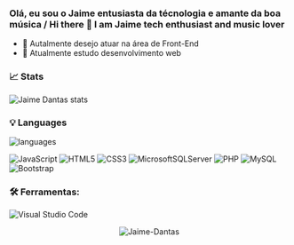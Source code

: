 ### Olá, eu sou o Jaime entusiasta da técnologia e amante da boa música / Hi there 👋 I am Jaime tech enthusiast and music lover

- 🔭 Autalmente desejo atuar na área de Front-End
- 🌱 Atualmente estudo desenvolvimento web


<div align="left">

### 📈 Stats  
![Jaime Dantas stats](https://github-readme-stats.vercel.app/api?username=jaime-dantas&theme=dracula&show_icons=true)
### 💡  Languages 
![languages](https://github-readme-stats.vercel.app/api/top-langs/?username=Jaime-Dantas&hide=scss&layout=compact&theme=dracula&title_color=#42daf5)  


![JavaScript](https://img.shields.io/badge/javascript-%23323330.svg?style=for-the-badge&logo=javascript&logoColor=%23F7DF1E)
![HTML5](https://img.shields.io/badge/html5-%23E34F26.svg?style=for-the-badge&logo=html5&logoColor=white)
![CSS3](https://img.shields.io/badge/css3-%231572B6.svg?style=for-the-badge&logo=css3&logoColor=white)
![MicrosoftSQLServer](https://img.shields.io/badge/Microsoft%20SQL%20Sever-CC2927?style=for-the-badge&logo=microsoft%20sql%20server&logoColor=white)
![PHP](https://img.shields.io/badge/php-%23777BB4.svg?style=for-the-badge&logo=php&logoColor=white)
![MySQL](https://img.shields.io/badge/mysql-%2300f.svg?style=for-the-badge&logo=mysql&logoColor=white)
![Bootstrap](https://img.shields.io/badge/bootstrap-%23563D7C.svg?style=for-the-badge&logo=bootstrap&logoColor=white)
    
### 🛠 Ferramentas:  

![Visual Studio Code](https://img.shields.io/badge/Visual%20Studio%20Code-0078d7.svg?style=for-the-badge&logo=visual-studio-code&logoColor=white)
 


<p align="center"> <img src="https://komarev.com/ghpvc/?username=jaime-dantas&label=Profile%20views&color=0e75b6&style=flat" alt="Jaime-Dantas" /> </p>
